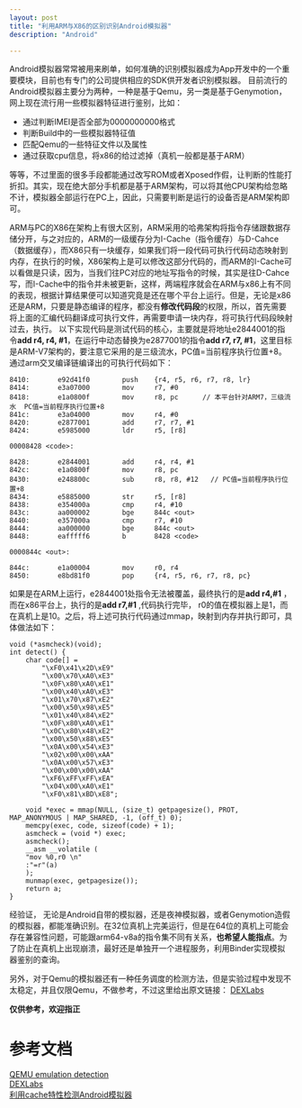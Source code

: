 ```yaml
---
layout: post
title: "利用ARM与X86的区别识别Android模拟器"
description: "Android"

---
```

	
Android模拟器常常被用来刷单，如何准确的识别模拟器成为App开发中的一个重要模块，目前也有专门的公司提供相应的SDK供开发者识别模拟器。 目前流行的Android模拟器主要分为两种，一种是基于Qemu，另一类是基于Genymotion，网上现在流行用一些模拟器特征进行鉴别，比如：

* 通过判断IMEI是否全部为0000000000格式
* 判断Build中的一些模拟器特征值
* 匹配Qemu的一些特征文件以及属性
* 通过获取cpu信息，将x86的给过滤掉（真机一般都是基于ARM）

等等，不过里面的很多手段都能通过改写ROM或者Xposed作假，让判断的性能打折扣。其实，现在绝大部分手机都是基于ARM架构，可以将其他CPU架构给忽略不计，模拟器全部运行在PC上，因此，只需要判断是运行的设备否是ARM架构即可。

ARM与PC的X86在架构上有很大区别，ARM采用的哈弗架构将指令存储跟数据存储分开，与之对应的，ARM的一级缓存分为I-Cache（指令缓存）与D-Cahce（数据缓存），而X86只有一块缓存，如果我们将一段代码可执行代码动态映射到内存，在执行的时候，X86架构上是可以修改这部分代码的，而ARM的I-Cache可以看做是只读，因为，当我们往PC对应的地址写指令的时候，其实是往D-Cahce写，而I-Cache中的指令并未被更新，这样，两端程序就会在ARM与x86上有不同的表现，根据计算结果便可以知道究竟是还在哪个平台上运行。但是，无论是x86还是ARM，只要是静态编译的程序，都没有**修改代码段**的权限，所以，首先需要将上面的汇编代码翻译成可执行文件，再需要申请一块内存，将可执行代码段映射过去，执行。
以下实现代码是测试代码的核心，主要就是将地址e2844001的指令**add     r4, r4, #1**，在运行中动态替换为e2877001的指令**add     r7, r7, #1**，这里目标是ARM-V7架构的，要注意它采用的是三级流水，PC值=当前程序执行位置+8。通过arm交叉编译链编译出的可执行代码如下：
	
	8410:       e92d41f0        push    {r4, r5, r6, r7, r8, lr}
	8414:       e3a07000        mov     r7, #0
	8418:       e1a0800f        mov     r8, pc      // 本平台针对ARM7，三级流水  PC值=当前程序执行位置+8
	841c:       e3a04000        mov     r4, #0
	8420:       e2877001        add     r7, r7, #1
	8424:       e5985000        ldr     r5, [r8]
	
	00008428 <code>:
	
	8428:       e2844001        add     r4, r4, #1
	842c:       e1a0800f        mov     r8, pc
	8430:       e248800c        sub     r8, r8, #12   // PC值=当前程序执行位置+8
	8434:       e5885000        str     r5, [r8]
	8438:       e354000a        cmp     r4, #10
	843c:       aa000002        bge     844c <out>
	8440:       e357000a        cmp     r7, #10
	8444:       aa000000        bge     844c <out>
	8448:       eafffff6        b       8428 <code>
	
	0000844c <out>:
	
	844c:       e1a00004        mov     r0, r4
	8450:       e8bd81f0        pop     {r4, r5, r6, r7, r8, pc}
		
如果是在ARM上运行，e2844001处指令无法被覆盖，最终执行的是**add r4,#1** ，而在x86平台上，执行的是**add r7,#1** ,代码执行完毕， r0的值在模拟器上是1，而在真机上是10。之后，将上述可执行代码通过mmap，映射到内存并执行即可，具体做法如下：

	void (*asmcheck)(void);
	int detect() {
	    char code[] =
            "\xF0\x41\x2D\xE9"
            "\x00\x70\xA0\xE3"
            "\x0F\x80\xA0\xE1"
            "\x00\x40\xA0\xE3"
            "\x01\x70\x87\xE2"
            "\x00\x50\x98\xE5"
            "\x01\x40\x84\xE2"
            "\x0F\x80\xA0\xE1"
            "\x0C\x80\x48\xE2"
            "\x00\x50\x88\xE5"
            "\x0A\x00\x54\xE3"
            "\x02\x00\x00\xAA"
            "\x0A\x00\x57\xE3"
            "\x00\x00\x00\xAA"
            "\xF6\xFF\xFF\xEA"
            "\x04\x00\xA0\xE1"
            "\xF0\x81\xBD\xE8";
	
	    void *exec = mmap(NULL, (size_t) getpagesize(), PROT, MAP_ANONYMOUS | MAP_SHARED, -1, (off_t) 0);
	    memcpy(exec, code, sizeof(code) + 1);
	    asmcheck = (void *) exec;
	    asmcheck();
	    __asm __volatile (
	    "mov %0,r0 \n"
	    :"=r"(a)
	    );
	    munmap(exec, getpagesize());
	    return a;
	}

经验证， 无论是Android自带的模拟器，还是夜神模拟器，或者Genymotion造假的模拟器，都能准确识别。在32位真机上完美运行，但是在64位的真机上可能会存在兼容性问题，可能跟arm64-v8a的指令集不同有关系，**也希望人能指点**。为了防止在真机上出现崩溃，最好还是单独开一个进程服务，利用Binder实现模拟器鉴别的查询。

另外，对于Qemu的模拟器还有一种任务调度的检测方法，但是实验过程中发现不太稳定，并且仅限Qemu，不做参考，不过这里给出原文链接：
[DEXLabs](http://www.dexlabs.org/blog/btdetect)

**仅供参考，欢迎指正**

# 参考文档

[QEMU emulation detection](https://wiki.koeln.ccc.de/images/d/d5/Openchaos_qemudetect.pdf)       
[DEXLabs](http://www.dexlabs.org/blog/btdetect)         
[利用cache特性检测Android模拟器](http://www.evil0x.com/posts/14360.html)       